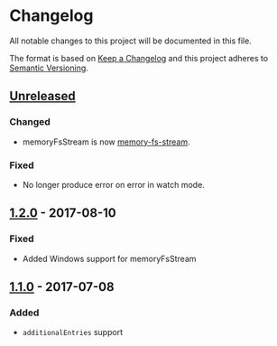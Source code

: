 # Changelog
All notable changes to this project will be documented in this file.

The format is based on [Keep a Changelog](http://keepachangelog.com/en/1.0.0/) and this project adheres to [Semantic Versioning](http://semver.org/spec/v2.0.0.html).

## [Unreleased]
### Changed
- memoryFsStream is now [memory-fs-stream](https://github.com/whs/memory-fs-stream).

### Fixed
- No longer produce error on error in watch mode.

## [1.2.0] - 2017-08-10
### Fixed
- Added Windows support for memoryFsStream

## [1.1.0] - 2017-07-08
### Added
- `additionalEntries` support

[Unreleased]: https://github.com/whs/piped-webpack/compare/v1.2.0...HEAD
[1.2.0]: https://github.com/whs/piped-webpack/compare/v1.1.0...v1.2.0
[1.1.0]: https://github.com/whs/piped-webpack/compare/v1.0.0...v1.1.0
